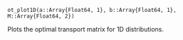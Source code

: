 ```
ot_plot1D(a::Array{Float64, 1}, b::Array{Float64, 1}, M::Array{Float64, 2})
```

Plots the optimal transport matrix for 1D distributions. 
